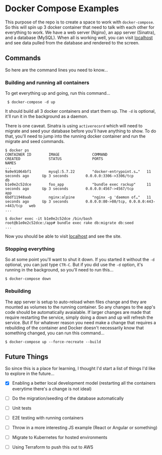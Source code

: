 # Docker Compose Examples

This purpose of the repo is to create a space to work with `docker-compose`. So this will spin up 3 docker container that need to talk with each other for everything to work. We have a web server (Nginx), an app server (Sinatra), and a database (MySQL). When all is working well, you can visit [localhost](http://localhost) and see data pulled from the database and rendered to the screen.

## Commands

So here are the command lines you need to know...

### Building and running all containers

To get everything up and going, run this command...

```
 $ docker-compose -d up 
```

It should build all 3 docker containers and start them up. The `-d` is optional, it'll run it in the background as a daemon.

There is one caveat. Sinatra is using `activerecord` which will need to migrate and seed your database before you'll have anything to show. To do that, you'll need to jump into the running docker container and run the migrate and seed commands.

```
$ docker ps
CONTAINER ID        IMAGE               COMMAND                  CREATED             STATUS              PORTS                                      NAMES
...
9a9e91064bf1        mysql:5.7.22        "docker-entrypoint.s…"   11 seconds ago      Up 3 seconds        0.0.0.0:3306->3306/tcp                     db
b1e0e2c52dce        foo_app             "bundle exec rackup"     11 seconds ago      Up 3 seconds        0.0.0.0:4567->4567/tcp                     app
6bdf11948aab        nginx:alpine        "nginx -g 'daemon of…"   11 seconds ago      Up 3 seconds        0.0.0.0:80->80/tcp, 0.0.0.0:443->443/tcp   web
...

$ docker exec -it b1e0e2c52dce /bin/bash
root@b1e0e2c52dce:/app# bundle exec rake db:migrate db:seed
...
```
Now you should be able to visit [localhost](http://localhost) and see the site.

### Stopping everything

So at some point you'll want to shut it down. If you started it without the `-d` optional, you can just type `CTR-C`. But if you did use the `-d` option, it's running in the background, so you'll need to run this...

```
$ docker-compose down
```

### Rebuilding

The app server is setup to auto-reload when files change and they are mounted as volumes to the running container. So any changes to the app's code should be automatically avaialable. If larger changes are made that require restarting the service, simply doing a down and up will refresh the service. But if for whatever reason you need make a change that requires a rebuilding of the container and Docker doesn't necessarily know that something changed, you can run this command...

```
$ docker-compose up --force-recreate --build
```

## Future Things

So since this is a place for learning, I thought I'd start a list of things I'd like to explore in the future...

 - [x] Enabling a better local development model (restarting all the containers everytime there's a change is not ideal)
 - [ ] Do the migration/seeding of the database automatically
 - [ ] Unit tests
 - [ ] E2E testing with running containers
 - [ ] Throw in a more interesting JS example (React or Angular or something)
 - [ ] Migrate to Kubernetes for hosted environments
 - [ ] Using Terraform to push this out to AWS

